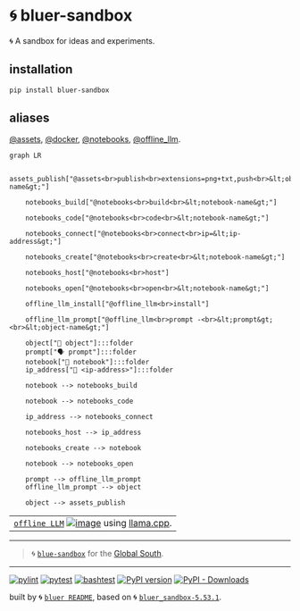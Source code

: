# 🌀 bluer-sandbox

🌀 A sandbox for ideas and experiments.

## installation

```bash
pip install bluer-sandbox
```

## aliases

[@assets](./bluer_sandbox/docs/aliases/assets.md), 
[@docker](./bluer_sandbox/docs/aliases/docker.md), 
[@notebooks](./bluer_sandbox/docs/aliases/notebooks.md), 
[@offline_llm](./bluer_sandbox/docs/aliases/offline_llm.md).

```mermaid
graph LR

    assets_publish["@assets<br>publish<br>extensions=png+txt,push<br>&lt;object-name&gt;"]

    notebooks_build["@notebooks<br>build<br>&lt;notebook-name&gt;"]

    notebooks_code["@notebooks<br>code<br>&lt;notebook-name&gt;"]
    
    notebooks_connect["@notebooks<br>connect<br>ip=&lt;ip-address&gt;"]

    notebooks_create["@notebooks<br>create<br>&lt;notebook-name&gt;"]

    notebooks_host["@notebooks<br>host"]

    notebooks_open["@notebooks<br>open<br>&lt;notebook-name&gt;"]

    offline_llm_install["@offline_llm<br>install"]

    offline_llm_prompt["@offline_llm<br>prompt -<br>&lt;prompt&gt;<br>&lt;object-name&gt;"]

    object["📂 object"]:::folder
    prompt["🗣️ prompt"]:::folder
    notebook["📘 notebook"]:::folder
    ip_address["🛜 <ip-address>"]:::folder

    notebook --> notebooks_build

    notebook --> notebooks_code

    ip_address --> notebooks_connect

    notebooks_host --> ip_address

    notebooks_create --> notebook

    notebook --> notebooks_open

    prompt --> offline_llm_prompt
    offline_llm_prompt --> object

    object --> assets_publish
```

|   |
| --- |
| [`offline LLM`](./bluer_sandbox/docs/offline_llm.md) [![image](https://user-images.githubusercontent.com/1991296/230134379-7181e485-c521-4d23-a0d6-f7b3b61ba524.png)](./bluer_sandbox/docs/offline_llm.md) using [llama.cpp](https://github.com/ggerganov/llama.cpp). |

---

> 🌀 [`blue-sandbox`](https://github.com/kamangir/blue-sandbox) for the [Global South](https://github.com/kamangir/bluer-south).

---


[![pylint](https://github.com/kamangir/bluer-sandbox/actions/workflows/pylint.yml/badge.svg)](https://github.com/kamangir/bluer-sandbox/actions/workflows/pylint.yml) [![pytest](https://github.com/kamangir/bluer-sandbox/actions/workflows/pytest.yml/badge.svg)](https://github.com/kamangir/bluer-sandbox/actions/workflows/pytest.yml) [![bashtest](https://github.com/kamangir/bluer-sandbox/actions/workflows/bashtest.yml/badge.svg)](https://github.com/kamangir/bluer-sandbox/actions/workflows/bashtest.yml) [![PyPI version](https://img.shields.io/pypi/v/bluer-sandbox.svg)](https://pypi.org/project/bluer-sandbox/) [![PyPI - Downloads](https://img.shields.io/pypi/dd/bluer-sandbox)](https://pypistats.org/packages/bluer-sandbox)

built by 🌀 [`bluer README`](https://github.com/kamangir/bluer-objects/tree/main/bluer_objects/README), based on 🌀 [`bluer_sandbox-5.53.1`](https://github.com/kamangir/bluer-sandbox).
